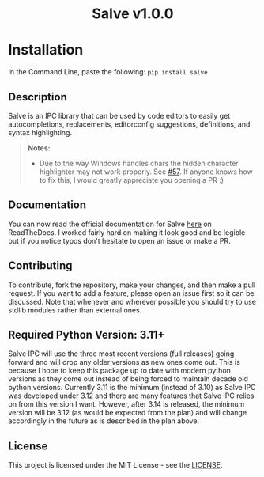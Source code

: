 <h1 align="center">Salve v1.0.0</h1>

# Installation

In the Command Line, paste the following: `pip install salve`

## Description

Salve is an IPC library that can be used by code editors to easily get autocompletions, replacements, editorconfig suggestions, definitions, and syntax highlighting.

> **Notes:**
>  - Due to the way Windows handles chars the hidden character highlighter may not work properly. See [#57](https://github.com/Moosems/salve/pull/57). If anyone knows how to fix this, I would greatly appreciate you opening a PR :)

## Documentation

You can now read the official documentation for Salve [here](https://salve.readthedocs.io/en/latest/) on ReadTheDocs. I worked fairly hard on making it look good and be legible but if you notice typos don't hesitate to open an issue or make a PR.

## Contributing

To contribute, fork the repository, make your changes, and then make a pull request. If you want to add a feature, please open an issue first so it can be discussed. Note that whenever and wherever possible you should try to use stdlib modules rather than external ones.

## Required Python Version: 3.11+

Salve IPC will use the three most recent versions (full releases) going forward and will drop any older versions as new ones come out. This is because I hope to keep this package up to date with modern python versions as they come out instead of being forced to maintain decade old python versions.
Currently 3.11 is the minimum (instead of 3.10) as Salve IPC was developed under 3.12 and there are many features that Salve IPC relies on from this version I want. However, after 3.14 is released, the minimum version will be 3.12 (as would be expected from the plan) and will change accordingly in the future as is described in the plan above.

## License

This project is licensed under the MIT License - see the [LICENSE](./LICENSE).
